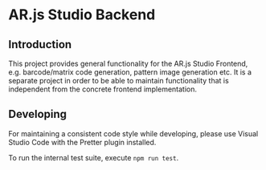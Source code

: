 # AR.js Studio Backend

## Introduction

This project provides general functionality for the AR.js Studio Frontend, e.g. barcode/matrix code generation,
pattern image generation etc. It is a separate project in order to be able to maintain functionality that is
independent from the concrete frontend implementation.

## Developing

For maintaining a consistent code style while developing, please use Visual Studio Code with the Pretter plugin
installed.

To run the internal test suite, execute `npm run test`.
